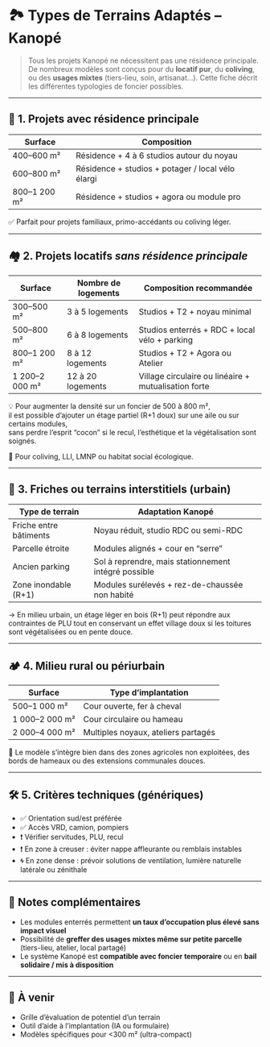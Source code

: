 # 🏞️ Types de Terrains Adaptés – Kanopé

> Tous les projets Kanopé ne nécessitent pas une résidence principale. De nombreux modèles sont conçus pour du **locatif pur**, du **coliving**, ou des **usages mixtes** (tiers-lieu, soin, artisanat…). Cette fiche décrit les différentes typologies de foncier possibles.

---

## 🧱 1. Projets avec résidence principale

| Surface         | Composition                           |
|------------------|----------------------------------------|
| 400–600 m²       | Résidence + 4 à 6 studios autour du noyau |
| 600–800 m²       | Résidence + studios + potager / local vélo élargi |
| 800–1 200 m²     | Résidence + studios + agora ou module pro |

✅ Parfait pour projets familiaux, primo-accédants ou coliving léger.

---

## 🏘️ 2. Projets locatifs *sans résidence principale*

| Surface           | Nombre de logements | Composition recommandée                      |
|------------------|---------------------|----------------------------------------------|
| 300–500 m²       | 3 à 5 logements      | Studios + T2 + noyau minimal                 |
| 500–800 m²       | 6 à 8 logements      | Studios enterrés + RDC + local vélo + parking |
| 800–1 200 m²     | 8 à 12 logements     | Studios + T2 + Agora ou Atelier              |
| 1 200–2 000 m²   | 12 à 20 logements    | Village circulaire ou linéaire + mutualisation forte |

💡 Pour augmenter la densité sur un foncier de 500 à 800 m²,  
il est possible d’ajouter un étage partiel (R+1 doux) sur une aile ou sur certains modules,  
sans perdre l’esprit “cocon” si le recul, l’esthétique et la végétalisation sont soignés.

🎯 Pour coliving, LLI, LMNP ou habitat social écologique.

---

## 🌆 3. Friches ou terrains interstitiels (urbain)

| Type de terrain        | Adaptation Kanopé                      |
|------------------------|----------------------------------------|
| Friche entre bâtiments | Noyau réduit, studio RDC ou semi-RDC   |
| Parcelle étroite       | Modules alignés + cour en “serre”      |
| Ancien parking         | Sol à reprendre, mais stationnement intégré possible |
| Zone inondable (R+1)   | Modules surélevés + rez-de-chaussée non habité |

→ En milieu urbain, un étage léger en bois (R+1) peut répondre aux contraintes de PLU tout en conservant un effet village doux si les toitures sont végétalisées ou en pente douce.

---

## 🏕️ 4. Milieu rural ou périurbain

| Surface          | Type d’implantation        |
|------------------|----------------------------|
| 500–1 000 m²     | Cour ouverte, fer à cheval |
| 1 000–2 000 m²   | Cour circulaire ou hameau  |
| 2 000–4 000 m²   | Multiples noyaux, ateliers partagés |

🌿 Le modèle s’intègre bien dans des zones agricoles non exploitées, des bords de hameaux ou des extensions communales douces.

---

## 🛠️ 5. Critères techniques (génériques)

- ✅ Orientation sud/est préférée
- ✅ Accès VRD, camion, pompiers
- ❗ Vérifier servitudes, PLU, recul
- ❗ En zone à creuser : éviter nappe affleurante ou remblais instables
- 🌀 En zone dense : prévoir solutions de ventilation, lumière naturelle latérale ou zénithale

---

## 📌 Notes complémentaires

- Les modules enterrés permettent **un taux d’occupation plus élevé sans impact visuel**
- Possibilité de **greffer des usages mixtes même sur petite parcelle** (tiers-lieu, atelier, local partagé)
- Le système Kanopé est **compatible avec foncier temporaire** ou en **bail solidaire / mis à disposition**

---

## 🔄 À venir

- Grille d’évaluation de potentiel d’un terrain
- Outil d’aide à l’implantation (IA ou formulaire)
- Modèles spécifiques pour <300 m² (ultra-compact)
